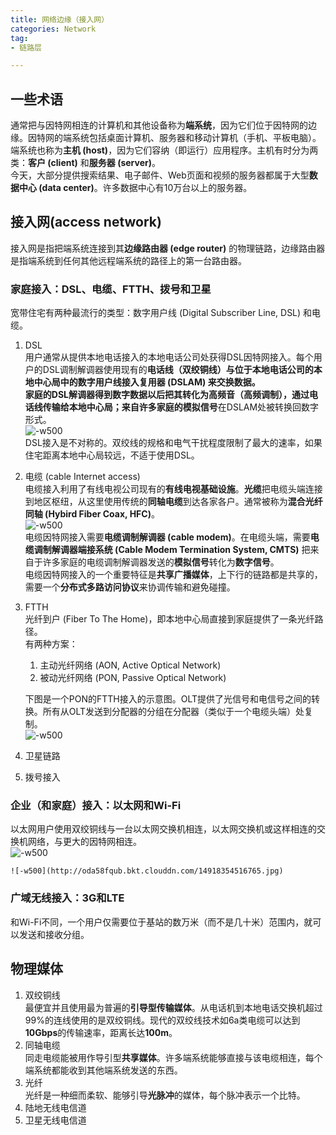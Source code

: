 ```yaml
---
title: 网络边缘（接入网）   
categories: Network  
tag:    
- 链路层

---
```



## 一些术语  
通常把与因特网相连的计算机和其他设备称为**端系统**，因为它们位于因特网的边缘。因特网的端系统包括桌面计算机、服务器和移动计算机（手机、平板电脑）。  
端系统也称为**主机 (host)**，因为它们容纳（即运行）应用程序。主机有时分为两类：**客户 (client)** 和**服务器 (server)**。  
今天，大部分提供搜索结果、电子邮件、Web页面和视频的服务器都属于大型**数据中心 (data center)**。许多数据中心有10万台以上的服务器。  
## 接入网(access network)    
接入网是指把端系统连接到其**边缘路由器 (edge router)** 的物理链路，边缘路由器是指端系统到任何其他远程端系统的路径上的第一台路由器。  
### 家庭接入：DSL、电缆、FTTH、拨号和卫星  
宽带住宅有两种最流行的类型：数字用户线 (Digital Subscriber Line, DSL) 和电缆。    

1.  DSL  
    用户通常从提供本地电话接入的本地电话公司处获得DSL因特网接入。每个用户的DSL调制解调器使用现有的**电话线（双绞铜线）**与位于本地电话公司的本地中心局中的数字用户线接入复用器 (DSLAM) 来交换数据。  
    家庭的DSL解调器得到数字数据以后把其转化为高频音（高频调制），通过电话线传输给本地中心局；来自许多家庭的**模拟信号**在DSLAM处被转换回数字形式。  
    ![-w500](http://oda58fqub.bkt.clouddn.com/14918330840154.jpg)   
    DSL接入是不对称的。双绞线的规格和电气干扰程度限制了最大的速率，如果住宅距离本地中心局较远，不适于使用DSL。  
2. 电缆 (cable Internet access)      
    电缆接入利用了有线电视公司现有的**有线电视基础设施**。**光缆**把电缆头端连接到地区枢纽，从这里使用传统的**同轴电缆**到达各家各户。通常被称为**混合光纤同轴 (Hybird Fiber Coax, HFC)**。  
    ![-w500](http://oda58fqub.bkt.clouddn.com/14918334606874.jpg)   
    电缆因特网接入需要**电缆调制解调器 (cable modem)**。在电缆头端，需要**电缆调制解调器端接系统 (Cable Modem Termination  System, CMTS)**  把来自于许多家庭的电缆调制解调器发送的**模拟信号**转化为**数字信号**。  
    电缆因特网接入的一个重要特征是**共享广播媒体**，上下行的链路都是共享的，需要一个**分布式多路访问协议**来协调传输和避免碰撞。  
3. FTTH  
    光纤到户 (Fiber To The Home)，即本地中心局直接到家庭提供了一条光纤路径。  
    有两种方案：  
    1. 主动光纤网络 (AON, Active Optical Network)     
    2. 被动光纤网络 (PON, Passive Optical Network)  
    
    下图是一个PON的FTTH接入的示意图。OLT提供了光信号和电信号之间的转换。所有从OLT发送到分配器的分组在分配器（类似于一个电缆头端）处复制。  
    ![-w500](http://oda58fqub.bkt.clouddn.com/14918348836132.jpg)  
 4. 卫星链路    
 5. 拨号接入
### 企业（和家庭）接入：以太网和Wi-Fi  
以太网用户使用双绞铜线与一台以太网交换机相连，以太网交换机或这样相连的交换机网络，与更大的因特网相连。  
![-w500](http://oda58fqub.bkt.clouddn.com/14918353798713.jpg)        

    ![-w500](http://oda58fqub.bkt.clouddn.com/14918354516765.jpg)  
    
### 广域无线接入：3G和LTE  
和Wi-Fi不同，一个用户仅需要位于基站的数万米（而不是几十米）范围内，就可以发送和接收分组。  

## 物理媒体    

1. 双绞铜线    
    最便宜并且使用最为普遍的**引导型传输媒体**。从电话机到本地电话交换机超过99%的连线使用的是双绞铜线。现代的双绞线技术如6a类电缆可以达到**10Gbps**的传输速率，距离长达**100m**。 
2. 同轴电缆    
    同走电缆能被用作导引型**共享媒体**。许多端系统能够直接与该电缆相连，每个端系统都能收到其他端系统发送的东西。
3. 光纤    
    光纤是一种细而柔软、能够引导**光脉冲**的媒体，每个脉冲表示一个比特。
4. 陆地无线电信道    
5. 卫星无线电信道

